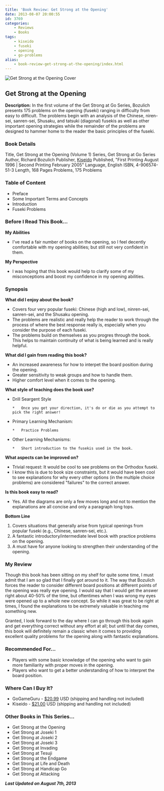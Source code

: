 ```yaml
---
title: 'Book Review: Get Strong at the Opening'
date: 2013-08-07 20:00:55
id: 3769
categories:
	- Reviews
	- Books
tags:
	- kiseido
	- fuseki
	- opening
	- go-problems
alias:
	- book-review-get-strong-at-the-opening/index.html
---
```


![Get Strong at the Opening Cover](/images/2013/08/getstrongv1cover.jpg)

## Get Strong at the Opening

**Description:** In the first volume of the Get Strong at Go Series, Bozulich presents 175 problems on the opening (fuseki) ranging in difficulty from easy to difficult. The problems begin with an analysis of the Chinese, niren-sei, sanren-sei, Shusaku, and tatsuki (diagonal) fusekis as well as other important opening strategies while the remainder of the problems are designed to hammer home to the reader the basic principles of the fuseki.

<!--more-->

### Book Details

Title, Get Strong at the Opening (Volume 1)
Series, Get Strong at Go Series
Author, Richard Bozulich
Publisher, [Kiseido](http://www.kiseido.com)
Published, "First Printing August 1996 | Second Printing February 2005"
Language, English
ISBN, 4-906574-51-3
Length, 168 Pages
Problems, 175 Problems

### Table of Content

*   Preface
*   Some Important Terms and Concepts
*   Introduction
*   Fuseki Problems

### Before I Read This Book...

**My Abilities**

*   I've read a fair number of books on the opening, so I feel decently comfortable with my opening abilities; but still not very confident in them.

**My Perspective**

*   I was hoping that this book would help to clarify some of my misconceptions and boost my confidence in my opening abilities.

### Synopsis

**What did I enjoy about the book?**

*   Covers four very popular fuseki: Chinese (high and low), ninren-sei, sanren-sei, and the Shusaku opening.
*   The problems are realistic and really help the reader to work through the process of where the best response really is, especially when you consider the purpose of each fuseki.
*   The problems build on themselves as you progres through the book. This helps to maintain continuity of what is being learned and is really helpful.

**What did I gain from reading this book?**

*   An increased awareness for how to interpet the board position during the opening.
*   Greater sensitivity to weak groups and how to handle them.
*   Higher comfort level when it comes to the opening.

**What style of teaching does the book use?**

*   Drill Seargent Style

		*   Once you get your direction, it's do or die as you attempt to pick the right answer!

*   Primary Learning Mechanism:

		*   Practice Problems

*   Other Learning Mechanisms:

		*   Short introduction to the fusekis used in the book.

**What aspects can be improved on?**

*   Trivial request: It would be cool to see problems on the Orthodox fuseki.
*   I know this is due to book size constraints, but it would have been cool to see explanations for why every other options (in the multiple choice problems) are considered "failures" to the correct answer.

**Is this book easy to read?**

*   Yes. All the diagrams are only a few moves long and not to mention the explanations are all concise and only a paragraph long tops.

**Bottom Line**

1.  Covers situations that generally arise from typical openings from popular fuseki (e.g., Chinese, sanren-sei, etc.).
2.  A fantastic introductory/intermediate level book with practice problems on the opening.
3.  A must have for anyone looking to strengthen their understanding of the opening.

### My Review

Though this book has been sitting on my shelf for quite some time, I must admit that I am so glad that I finally got around to it. The way that Bozulich forces the reader to consider different board positions at different points of the opening was really eye opening. I would say that I would get the answer right about 40-50% of the time, but oftentimes when I was wrong my eyes were opened up to a whole new concept. So while it was great to be right at times, I found the explanations to be extremely valuable in teaching me something new.

Granted, I look forward to the day where I can go through this book again and get everything correct without any effort at all; but until that day comes, this book will definitely remain a classic when it comes to providing excellent quality problems for the opening along with fantastic explanations.

### Recommended For...

*   Players with some basic knowledge of the opening who want to gain more familiarity with proper moves in the opening.
*   Players who want to get a better understanding of how to interpret the board position.

### Where Can I Buy It?

*   GoGameGuru - [$20.99](http://shop.gogameguru.com/get-strong-at-the-opening/?acc=e4da3b7fbbce2345d7772b0674a318d5) USD (shipping and handling not included)
*   Kiseido - [$21.00](http://www.kiseido.com/go_books.htm) USD (shipping and handling not included)

### Other Books in This Series...

*   Get Strong at the Opening
*   Get Strong at Joseki 1
*   Get Strong at Joseki 2
*   Get Strong at Joseki 3
*   Get Strong at Invading
*   Get Strong at Tesuji
*   Get Strong at the Endgame
*   Get Strong at Life and Death
*   Get Strong at Handicap Go
*   Get Strong at Attacking

_**Last Updated on August 7th, 2013**_
